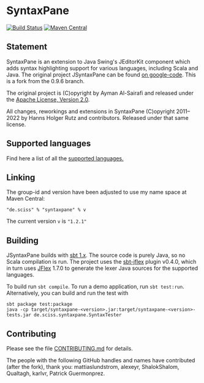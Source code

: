 # SyntaxPane

[![Build Status](https://github.com/Sciss/SyntaxPane/workflows/Scala%20CI/badge.svg?branch=main)](https://github.com/Sciss/SyntaxPane/actions?query=workflow%3A%22Scala+CI%22)
[![Maven Central](https://maven-badges.herokuapp.com/maven-central/de.sciss/syntaxpane/badge.svg)](https://maven-badges.herokuapp.com/maven-central/de.sciss/syntaxpane)

## Statement

SyntaxPane is an extension to Java Swing's JEditorKit component which adds syntax highlighting support for various
languages, including Scala and Java. The original project JSyntaxPane can be found
[on google-code](http://code.google.com/p/jsyntaxpane/). This is a fork from the 0.9.6 branch.

The original project is (C)opyright by Ayman Al-Sairafi and released under the
[Apache License, Version 2.0](https://github.com/Sciss/SyntaxPane/raw/main/LICENSE).

All changes, reworkings and extensions in SyntaxPane (C)opyright 2011&ndash;2022 by Hanns Holger Rutz and
contributors. Released under that same license.

## Supported languages

Find here a list of all the
[supported languages.](https://github.com/Sciss/SyntaxPane/tree/main/src/main/jflex/de/sciss/syntaxpane/lexers) 

## Linking

The group-id and version have been adjusted to use my name space at Maven Central:

    "de.sciss" % "syntaxpane" % v

The current version `v` is `"1.2.1"`

## Building

JSyntaxPane builds with [sbt 1.x](http://www.scala-sbt.org/). The source code is purely Java, so no Scala compilation
is run. The project uses the [sbt-jflex](https://git.iem.at/sciss/sbt-jflex) plugin v0.4.0, which in turn uses
[JFlex](http://jflex.de/) 1.7.0 to generate the lexer Java sources for the supported languages.

To build run `sbt compile`. To run a demo application, run `sbt test:run`. Alternatively, you can build and run the
test with

    sbt package test:package
    java -cp target/syntaxpane-<version>.jar:target/syntaxpane-<version>-tests.jar de.sciss.syntaxpane.SyntaxTester

## Contributing

Please see the file [CONTRIBUTING.md](CONTRIBUTING.md) for details.

The people with the following GitHub handles and names have contributed (after the fork), thank you:
mattiaslundstrom, alexeyr, ShalokShalom, Qualtagh, karlvr, Patrick Guermonprez.

